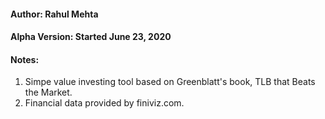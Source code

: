 #### Author: Rahul Mehta
#### Alpha Version: Started June 23, 2020
#### Notes:
1. Simpe value investing tool based on Greenblatt's book, TLB that Beats the Market.
2. Financial data provided by finiviz.com.

